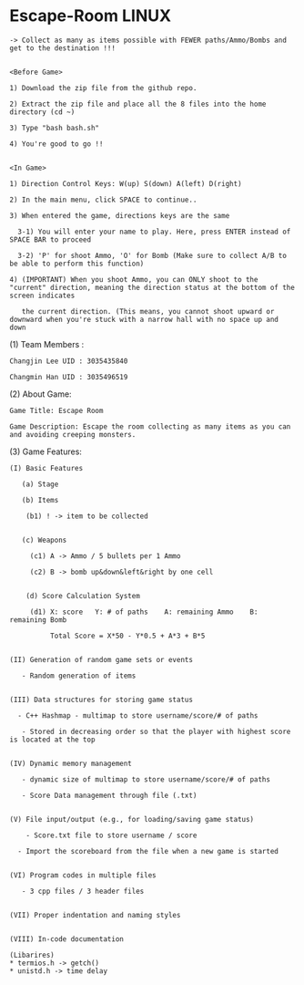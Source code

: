 # Escape-Room LINUX

<Game Info >

    -> Collect as many as items possible with FEWER paths/Ammo/Bombs and get to the destination !!!
    

    <Before Game>
    
    1) Download the zip file from the github repo.
    
    2) Extract the zip file and place all the 8 files into the home directory (cd ~)
    
    3) Type "bash bash.sh"
    
    4) You're good to go !!
    
    
    <In Game> 
    
    1) Direction Control Keys: W(up) S(down) A(left) D(right)
    
    2) In the main menu, click SPACE to continue..
    
    3) When entered the game, directions keys are the same 
    
      3-1) You will enter your name to play. Here, press ENTER instead of SPACE BAR to proceed
      
      3-2) 'P' for shoot Ammo, 'O' for Bomb (Make sure to collect A/B to be able to perform this function)
      
    4) (IMPORTANT) When you shoot Ammo, you can ONLY shoot to the "current" direction, meaning the direction status at the bottom of the screen indicates
    
       the current direction. (This means, you cannot shoot upward or downward when you're stuck with a narrow hall with no space up and down
   
      


(1) Team Members :

    Changjin Lee UID : 3035435840

    Changmin Han UID : 3035496519

(2) About Game:

    Game Title: Escape Room

    Game Description: Escape the room collecting as many items as you can and avoiding creeping monsters.

(3) Game Features:

    (I) Basic Features

       (a) Stage
      
       (b) Items
    
        (b1) ! -> item to be collected
        
      
       (c) Weapons
        
         (c1) A -> Ammo / 5 bullets per 1 Ammo
      
         (c2) B -> bomb up&down&left&right by one cell 
         
      
        (d) Score Calculation System
    
         (d1) X: score   Y: # of paths    A: remaining Ammo    B: remaining Bomb
      
              Total Score = X*50 - Y*0.5 + A*3 + B*5


    (II) Generation of random game sets or events
    
       - Random generation of items
       

    (III) Data structures for storing game status

      - C++ Hashmap - multimap to store username/score/# of paths
    
       - Stored in decreasing order so that the player with highest score is located at the top


    (IV) Dynamic memory management

       - dynamic size of multimap to store username/score/# of paths
    
       - Score Data management through file (.txt)
    
    
    (V) File input/output (e.g., for loading/saving game status)

        - Score.txt file to store username / score
    
      - Import the scoreboard from the file when a new game is started
      

    (VI) Program codes in multiple files

       - 3 cpp files / 3 header files
       
    
    (VII) Proper indentation and naming styles
    

    (VIII) In-code documentation
    
    (Libarires)
    * termios.h -> getch()
    * unistd.h -> time delay


